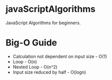 # javaScriptAlgorithms
JavaScript Algorithms for beginners.

# Big-O Guide
- Calculation not dependent on input size - O(1)
- Loop - O(n)
- Nested Loop - O(n^2)
- Input size reduced by half - O(logn)
